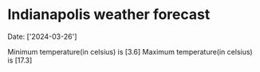 # Indianapolis weather forecast 
Date: ['2024-03-26'] 

Minimum temperature(in celsius) is [3.6] 
Maximum temperature(in celsius) is [17.3]